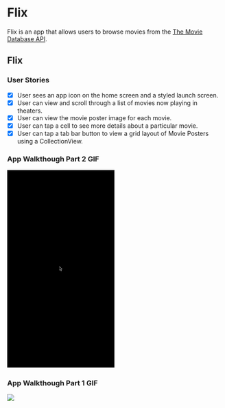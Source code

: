 # Flix

Flix is an app that allows users to browse movies from the [The Movie Database API](http://docs.themoviedb.apiary.io/#).

## Flix

### User Stories
- [x] User sees an app icon on the home screen and a styled launch screen.
- [x] User can view and scroll through a list of movies now playing in theaters.
- [x] User can view the movie poster image for each movie.
- [x] User can tap a cell to see more details about a particular movie.
- [x] User can tap a tab bar button to view a grid layout of Movie Posters using a CollectionView.

### App Walkthough Part 2 GIF

<img src="/flixter_part2.gif" width=250><br>

### App Walkthough Part 1 GIF

<img src="/flixter.gif" width=250><br>
